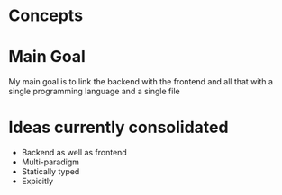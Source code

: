 # Concepts

# Main Goal
My main goal is to link the backend with the frontend and all that with a single programming language and a single file

# Ideas currently consolidated
- Backend as well as frontend
- Multi-paradigm
- Statically typed
- Expicitly
